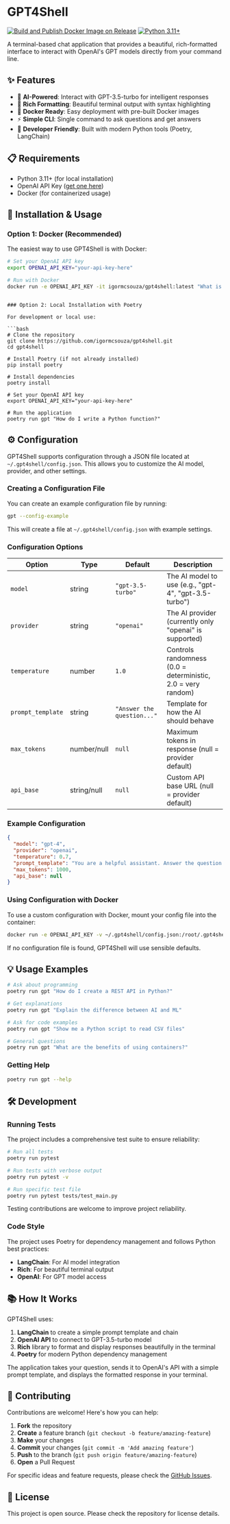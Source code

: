 # GPT4Shell

[![Build and Publish Docker Image on Release](https://github.com/igormcsouza/gpt4shell/actions/workflows/release.yml/badge.svg)](https://github.com/igormcsouza/gpt4shell/actions/workflows/release.yml)
[![Python 3.11+](https://img.shields.io/badge/python-3.11+-blue.svg)](https://www.python.org/downloads/)

A terminal-based chat application that provides a beautiful, rich-formatted interface to interact with OpenAI's GPT models directly from your command line.

## ✨ Features

- 🤖 **AI-Powered**: Interact with GPT-3.5-turbo for intelligent responses
- 🎨 **Rich Formatting**: Beautiful terminal output with syntax highlighting
- 🐳 **Docker Ready**: Easy deployment with pre-built Docker images  
- ⚡ **Simple CLI**: Single command to ask questions and get answers
- 🔧 **Developer Friendly**: Built with modern Python tools (Poetry, LangChain)

## 📋 Requirements

- Python 3.11+ (for local installation)
- OpenAI API Key ([get one here](https://platform.openai.com/api-keys))
- Docker (for containerized usage)

## 🚀 Installation & Usage

### Option 1: Docker (Recommended)

The easiest way to use GPT4Shell is with Docker:

```bash
# Set your OpenAI API key
export OPENAI_API_KEY="your-api-key-here"

# Run with Docker
docker run -e OPENAI_API_KEY -it igormcsouza/gpt4shell:latest "What is the meaning of life?"
```

```

### Option 2: Local Installation with Poetry

For development or local use:

```bash
# Clone the repository
git clone https://github.com/igormcsouza/gpt4shell.git
cd gpt4shell

# Install Poetry (if not already installed)
pip install poetry

# Install dependencies
poetry install

# Set your OpenAI API key
export OPENAI_API_KEY="your-api-key-here"

# Run the application
poetry run gpt "How do I write a Python function?"
```

## ⚙️ Configuration

GPT4Shell supports configuration through a JSON file located at `~/.gpt4shell/config.json`. This allows you to customize the AI model, provider, and other settings.

### Creating a Configuration File

You can create an example configuration file by running:

```bash
gpt --config-example
```

This will create a file at `~/.gpt4shell/config.json` with example settings.

### Configuration Options

| Option | Type | Default | Description |
|--------|------|---------|-------------|
| `model` | string | `"gpt-3.5-turbo"` | The AI model to use (e.g., "gpt-4", "gpt-3.5-turbo") |
| `provider` | string | `"openai"` | The AI provider (currently only "openai" is supported) |
| `temperature` | number | `1.0` | Controls randomness (0.0 = deterministic, 2.0 = very random) |
| `prompt_template` | string | `"Answer the question..."` | Template for how the AI should behave |
| `max_tokens` | number/null | `null` | Maximum tokens in response (null = provider default) |
| `api_base` | string/null | `null` | Custom API base URL (null = provider default) |

### Example Configuration

```json
{
  "model": "gpt-4",
  "provider": "openai",
  "temperature": 0.7,
  "prompt_template": "You are a helpful assistant. Answer the question concisely and accurately:\n{question}",
  "max_tokens": 1000,
  "api_base": null
}
```

### Using Configuration with Docker

To use a custom configuration with Docker, mount your config file into the container:

```bash
docker run -e OPENAI_API_KEY -v ~/.gpt4shell/config.json:/root/.gpt4shell/config.json -it igormcsouza/gpt4shell:latest "Your question here"
```

If no configuration file is found, GPT4Shell will use sensible defaults.

## 💡 Usage Examples

```bash
# Ask about programming
poetry run gpt "How do I create a REST API in Python?"

# Get explanations
poetry run gpt "Explain the difference between AI and ML"

# Ask for code examples  
poetry run gpt "Show me a Python script to read CSV files"

# General questions
poetry run gpt "What are the benefits of using containers?"
```

### Getting Help

```bash
poetry run gpt --help
```

## 🛠️ Development

### Running Tests

The project includes a comprehensive test suite to ensure reliability:

```bash
# Run all tests
poetry run pytest

# Run tests with verbose output
poetry run pytest -v

# Run specific test file
poetry run pytest tests/test_main.py
```

Testing contributions are welcome to improve project reliability.

### Code Style

The project uses Poetry for dependency management and follows Python best practices:

- **LangChain**: For AI model integration
- **Rich**: For beautiful terminal output
- **OpenAI**: For GPT model access

## 📚 How It Works

GPT4Shell uses:
1. **LangChain** to create a simple prompt template and chain
2. **OpenAI API** to connect to GPT-3.5-turbo model  
3. **Rich** library to format and display responses beautifully in the terminal
4. **Poetry** for modern Python dependency management

The application takes your question, sends it to OpenAI's API with a simple prompt template, and displays the formatted response in your terminal.

## 🤝 Contributing

Contributions are welcome! Here's how you can help:

1. **Fork** the repository
2. **Create** a feature branch (`git checkout -b feature/amazing-feature`)
3. **Make** your changes
4. **Commit** your changes (`git commit -m 'Add amazing feature'`)
5. **Push** to the branch (`git push origin feature/amazing-feature`)
6. **Open** a Pull Request

For specific ideas and feature requests, please check the [GitHub Issues](https://github.com/igormcsouza/gpt4shell/issues).

## 📝 License

This project is open source. Please check the repository for license details.

